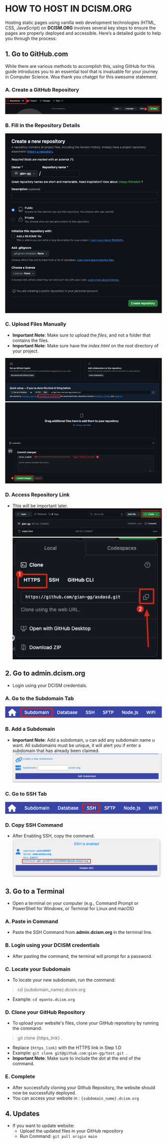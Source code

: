 # HOW TO HOST IN DCISM.ORG

Hosting static pages using vanilla web development technologies (HTML, CSS, JavaScript) on **DCISM.ORG** involves several key steps to ensure the pages are properly deployed and accessible. Here’s a detailed guide to help you through the process:

## 1. Go to **GitHub.com**

While there are various methods to accomplish this, using GitHub for this guide introduces you to an essential tool that is invaluable for your journey in Computer Science. Woa thank you chatgpt for this awesome statement.

### A. Create a GitHub Repository

![create-repo](../portfolio_assets/7/create-repo.png)

### B. Fill in the Repository Details

![fill-in](../portfolio_assets/7/fill-in.png)

### C. Upload Files Manually

- **Important Note**: Make sure to upload the _files_, and not a folder that contains the files.
- **Important Note**: Make sure have the _index.html_ on the root directory of your project.

![upload](../portfolio_assets/7/upload.png)
![upload2](../portfolio_assets/7/upload2.png)

### D. Access Repository Link

- This will be important later.
  ![link](../portfolio_assets/7/link.png)
  ![subdomain](../portfolio_assets/7/link2.png)

## 2. Go to **admin.dcism.org**

- Login using your DCISM credentials.

### A. Go to the Subdomain Tab

![subdomain](../portfolio_assets/7/subdomain.png)

### B. Add a Subdomain

- **Important Note**: Add a subdomain, u can add any subdomain name u want. All subdomains must be unique, it will alert you if enter a subdomain that has already been claimed.
  ![subdomain2](../portfolio_assets/7/subdomain2.png)

### C. Go to SSH Tab

![ssh](../portfolio_assets/7/ssh.png)

### D. Copy SSH Command

- After Enabling SSH, copy the command.
  ![ssh2](../portfolio_assets/7/ssh2.png)

## 3. Go to a Terminal

- Open a terminal on your computer (e.g., Command Prompt or PowerShell for Windows, or Terminal for Linux and macOS)

### A. Paste in Command

- Paste the SSH Command from **admin.dcism.org** in the terminal line.

### B. Login using your DCISM credentials

- After pasting the command, the terminal will prompt for a password.

### C. Locate your Subdomain

- To locate your new subdomain, run the command:

> cd {subdomain_name}.dcism.org

- Example: `cd epanto.dcism.org`

### D. Clone your GitHub Repository

- To upload your website's files, clone your GitHub repository by running the command:

> git clone {https_link} .

- Replace `{https_link}` with the HTTPS link in Step 1.D
- Example: `git clone git@github.com:gian-gg/test.git .`
- **Important Note**: Make sure to include the _dot_ at the end of the command.

### E. Complete

- After successfully cloning your Github Repository, the website should now be successfully deployed.
- You can access your website in : `{subdomain_name}.dcism.org`

## 4. Updates

- If you want to update website:
  - Upload the updated files in your GitHub repository
  - Run Command: `git pull origin main`
